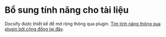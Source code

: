 # Bổ sung tính năng cho tài liệu

Docsify được thiết kế để mở rộng thông qua plugin. [Tìm tính năng thông qua plugin bởi cộng đồng tại đây](https://docsify.js.org/#/awesome?id=plugins).
